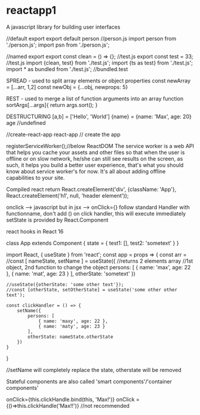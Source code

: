 # reactapp1

A javascript library for building user interfaces

//default export
export default person //person.js
import person from './person.js';
import psn from './person.js';


//named export
export const clean = () => {}; //test.js
export const test = 33; //test.js
import {clean, test} from './test.js';
import {ts as test} from './test.js';
import * as bundled from './test.js'; //bundled.test

SPREAD - used to split array elements or object properties
const newArray = [...arr, 1,2]
const newObj = {...obj, newprops: 5}

REST - used to merge a list of function arguments into an array
function sortArgs[...args]{
    return args.sort();
}

DESTRUCTURING
[a,b] = ['Hello', 'World']
{name} = {name: 'Max', age: 20}
age //undefined

//create-react-app react-app // create the app

registerServiceWorker();//below ReactDOM
The service worker is a web API that helps you cache your assets and other files so that when the user is offline or on slow network, he/she can still see results on the screen, as such, it helps you build a better user experience, that's what you should know about service worker's for now. It's all about adding offline capabilities to your site.

Compiled react
return React.createElement('div', {className: 'App'}, React.createElement('h1', null, 'header element'));

onclick --> javascript but in jsx --> onClick={}
follow standard Handler with functionname, don't add () on click handler, this will execute immediately
setState is provided by React.Component

react hooks in React 16

class App extends Component {
    state = {
        test1: [],
        test2: 'sometext'
    }
}

import React, { useState } from 'react';
const app = props => {
    const arr = //const [ nameState, setName ] = useState({  //returns 2 elements array //1st object, 2nd function to change the                                 object
        persons: [
            { name: 'max', age: 22 },
            { name: 'mat', age: 23 }
        ],
        otherState: 'sometext'
    })

    //useState({otherState: 'some other text'});
    //const [otherState, setOtherState] = useState('some other other text');

    const clickHandler = () => {
        setName({
            persons: [
                { name: 'maxy', age: 22 },
                { name: 'maty', age: 23 }
            ],
            otherState: nameState.otherState
        })
    }
}

//setName will completely replace the state, otherstate will be removed

Stateful components are also called 'smart components'/'container components'

onClick={this.clickHandle.bind(this, 'Max!')}
onClick ={()=>this.clickHandle('Max!!')} //not recommended